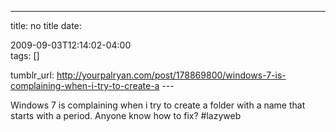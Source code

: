 ---
title: no title
date:

 2009-09-03T12:14:02-04:00  
tags:  []

tumblr_url:
http://yourpalryan.com/post/178869800/windows-7-is-complaining-when-i-try-to-create-a
\-\--

Windows 7 is complaining when i try to create a folder with a name that
starts with a period. Anyone know how to fix? \#lazyweb
